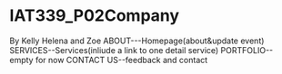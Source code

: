 # IAT339_P02Company
By Kelly Helena and Zoe
ABOUT---Homepage(about&update event)
SERVICES--Services(inliude a link to one detail service)
PORTFOLIO--empty for now
CONTACT US--feedback and contact

